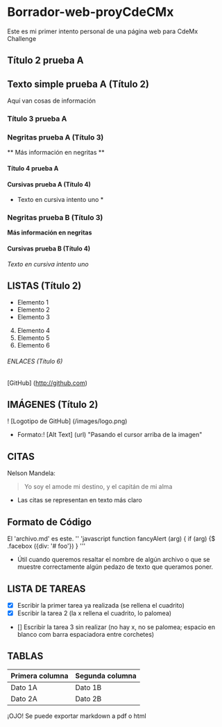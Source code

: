 #  Borrador-web-proyCdeCMx
Este es mi primer intento personal de una página web para CdeMx Challenge

## Título 2 prueba A 
## Texto simple prueba A (Título 2) 
Aquí van cosas de información

### Título 3 prueba A 
### Negritas prueba A (Título 3) 
** Más información en negritas **

#### Título 4 prueba A 
#### Cursivas prueba A (Título 4) 
* Texto en cursiva intento uno *

###  Negritas prueba B (Título 3)
__Más información en negritas__

####  Cursivas prueba B (Título 4)
_Texto en cursiva intento uno_

##  LISTAS (Título 2)
* Elemento 1
* Elemento 2
* Elemento 3
4. Elemento 4
5. Elemento 5
6. Elemento 6

######  ENLACES (Título 6)
[GitHub]
(http://github.com)

##  IMÁGENES (Título 2)
! [Logotipo de GitHub] (/images/logo.png)
- Formato:! [Alt Text] (url) "Pasando el cursor arriba de la imagen"

##  CITAS
Nelson Mandela:
> Yo soy el amode mi destino,
> y el capitán de mi alma
- Las citas se representan en texto más claro
##  Formato de Código
El 'archivo.md' es este.
'' 'javascript
function fancyAlert (arg) {
if (arg) {$ .facebox ({div: '# foo'})
}
'''

- Útil cuando queremos resaltar el nombre de algún archivo o que se muestre correctamente algún pedazo de texto que queramos poner.

##  LISTA DE TAREAS
- [x] Escribir la primer tarea ya realizada (se rellena el cuadrito)
- [x] Escribir la tarea 2 (la x rellena el cuadrito, lo palomea)
- [] Escribir la tarea 3 sin realizar (no hay x, no se palomea; espacio en blanco com barra espaciadora entre corchetes)

##  TABLAS
Primera columna | Segunda columna
---------------- | ---------------
Dato 1A | Dato 1B
Dato 2A | Dato 2B

¡OJO! Se puede exportar markdown a pdf o html
